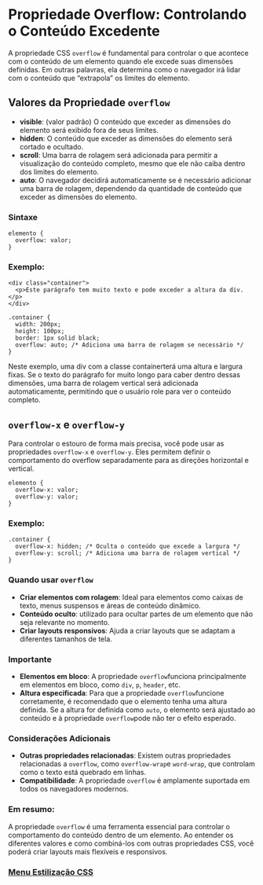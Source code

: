 # Propriedade Overflow: Controlando o Conteúdo Excedente

A propriedade CSS `overflow` é fundamental para controlar o que acontece com o conteúdo de um elemento quando ele excede suas dimensões definidas. Em outras palavras, ela determina como o navegador irá lidar com o conteúdo que “extrapola” os limites do elemento.

## Valores da Propriedade `overflow` 

- **visible**: (valor padrão) O conteúdo que exceder as dimensões do elemento será exibido fora de seus limites.
- **hidden**: O conteúdo que exceder as dimensões do elemento será cortado e ocultado.
- **scroll**: Uma barra de rolagem será adicionada para permitir a visualização do conteúdo completo, mesmo que ele não caiba dentro dos limites do elemento.
- **auto**: O navegador decidirá automaticamente se é necessário adicionar uma barra de rolagem, dependendo da quantidade de conteúdo que exceder as dimensões do elemento.

### Sintaxe

```
elemento {
  overflow: valor;
}
```

### Exemplo:

```
<div class="container">
  <p>Este parágrafo tem muito texto e pode exceder a altura da div.</p>
</div>
```
```
.container {
  width: 200px;
  height: 100px;
  border: 1px solid black;
  overflow: auto; /* Adiciona uma barra de rolagem se necessário */
}
```

Neste exemplo, uma div com a classe containerterá uma altura e largura fixas. Se o texto do parágrafo for muito longo para caber dentro dessas dimensões, uma barra de rolagem vertical será adicionada automaticamente, permitindo que o usuário role para ver o conteúdo completo.

## `overflow-x` e `overflow-y`

Para controlar o estouro de forma mais precisa, você pode usar as propriedades `overflow-x` e `overflow-y`. Eles permitem definir o comportamento do overflow separadamente para as direções horizontal e vertical.

```
elemento {
  overflow-x: valor;
  overflow-y: valor;
}
```

### Exemplo:

```
.container {
  overflow-x: hidden; /* Oculta o conteúdo que excede a largura */
  overflow-y: scroll; /* Adiciona uma barra de rolagem vertical */
}
```

### Quando usar `overflow`

- **Criar elementos com rolagem**: Ideal para elementos como caixas de texto, menus suspensos e áreas de conteúdo dinâmico.
- **Conteúdo oculto**: utilizado para ocultar partes de um elemento que não seja relevante no momento.
- **Criar layouts responsivos**: Ajuda a criar layouts que se adaptam a diferentes tamanhos de tela.

### Importante

- **Elementos em bloco**: A propriedade `overflow`funciona principalmente em elementos em bloco, como `div`, `p`, `header`, etc.
- **Altura especificada**: Para que a propriedade `overflow`funcione corretamente, é recomendado que o elemento tenha uma altura definida. Se a altura for definida como `auto`, o elemento será ajustado ao conteúdo e à propriedade `overflow`pode não ter o efeito esperado.

### Considerações Adicionais

- **Outras propriedades relacionadas**: Existem outras propriedades relacionadas a `overflow`, como `overflow-wrap`e `word-wrap`, que controlam como o texto está quebrado em linhas.
- **Compatibilidade**: A propriedade `overflow` é amplamente suportada em todos os navegadores modernos.

### Em resumo:

A propriedade `overflow` é uma ferramenta essencial para controlar o comportamento do conteúdo dentro de um elemento. Ao entender os diferentes valores e como combiná-los com outras propriedades CSS, você poderá criar layouts mais flexíveis e responsivos.

### [Menu Estilização CSS](../menu_estilizacao.md)

